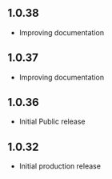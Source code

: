 <!-- https://developers.home-assistant.io/docs/add-ons/presentation#keeping-a-changelog -->

## 1.0.38

- Improving documentation

## 1.0.37

- Improving documentation

## 1.0.36

- Initial Public release

## 1.0.32

- Initial production release